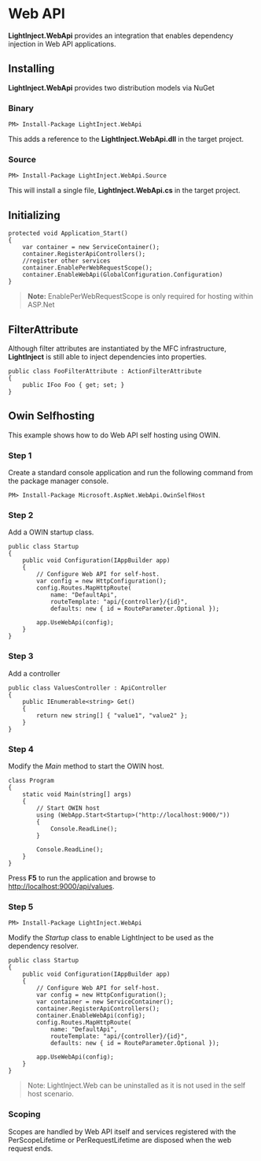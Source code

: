 # Web API #

**LightInject.WebApi** provides an integration that enables dependency injection in Web API applications.

## Installing ##

**LightInject.WebApi** provides two distribution models via NuGet

### Binary ###

<div class="nuget-badge" >
   <p>
         <code>PM&gt; Install-Package LightInject.WebApi </code>
   </p>
</div>

This adds a reference to the **LightInject.WebApi.dll** in the target project.

### Source ###

<div class="nuget-badge" >
   <p>
         <code>PM&gt; Install-Package LightInject.WebApi.Source </code>
   </p>
</div>

This will install a single file, **LightInject.WebApi.cs** in the target project.

## Initializing ##

    protected void Application_Start()
    {
        var container = new ServiceContainer();
        container.RegisterApiControllers();        
        //register other services
        container.EnablePerWebRequestScope();
        container.EnableWebApi(GlobalConfiguration.Configuration)              
    }

>**Note:** EnablePerWebRequestScope is only required for hosting within ASP.Net 


## FilterAttribute ##

Although filter attributes are instantiated by the MFC infrastructure, **LightInject** is still able to inject dependencies into properties.

    public class FooFilterAttribute : ActionFilterAttribute
    {
        public IFoo Foo { get; set; }
    }


## Owin Selfhosting ##

This example shows how to do Web API self hosting using OWIN.

### Step 1 ###

Create a standard console application and run the following command from the package manager console.

<div class="nuget-badge" >
   <p>
         <code>PM&gt; Install-Package Microsoft.AspNet.WebApi.OwinSelfHost </code>
   </p>
</div>



### Step 2 ###

Add a OWIN startup class.

    public class Startup
    {
        public void Configuration(IAppBuilder app)
        {                        
            // Configure Web API for self-host. 
            var config = new HttpConfiguration();          
            config.Routes.MapHttpRoute(
                name: "DefaultApi",
                routeTemplate: "api/{controller}/{id}",
                defaults: new { id = RouteParameter.Optional });

            app.UseWebApi(config); 
        }
    }
 

### Step 3 ###

Add a controller

    public class ValuesController : ApiController
    {        
        public IEnumerable<string> Get()
        {
            return new string[] { "value1", "value2" };
        }        
    } 

### Step 4 ###

Modify the *Main* method to start the OWIN host.

    class Program
    {
        static void Main(string[] args)
        {            
            // Start OWIN host 
            using (WebApp.Start<Startup>("http://localhost:9000/"))
            {
                Console.ReadLine(); 
            }

            Console.ReadLine(); 
        }
    }  

Press **F5** to run the application and browse to [http://localhost:9000/api/values](http://localhost:9000/api/values).

### Step 5 ###
  
<div class="nuget-badge" >
   <p>
         <code>PM&gt; Install-Package LightInject.WebApi </code>
   </p>
</div>

Modify the *Startup* class to enable LightInject to be used as the dependency resolver.

    public class Startup
    {
        public void Configuration(IAppBuilder app)
        {                        
            // Configure Web API for self-host. 
            var config = new HttpConfiguration();
            var container = new ServiceContainer();
            container.RegisterApiControllers();
            container.EnableWebApi(config);
            config.Routes.MapHttpRoute(
                name: "DefaultApi",
                routeTemplate: "api/{controller}/{id}",
                defaults: new { id = RouteParameter.Optional });

            app.UseWebApi(config); 
        }
    }   

> Note: LightInject.Web can be uninstalled as it is not used in the self host scenario. 


### Scoping ###

Scopes are handled by Web API itself and services registered with the PerScopeLifetime or PerRequestLifetime are disposed when the web request ends.

